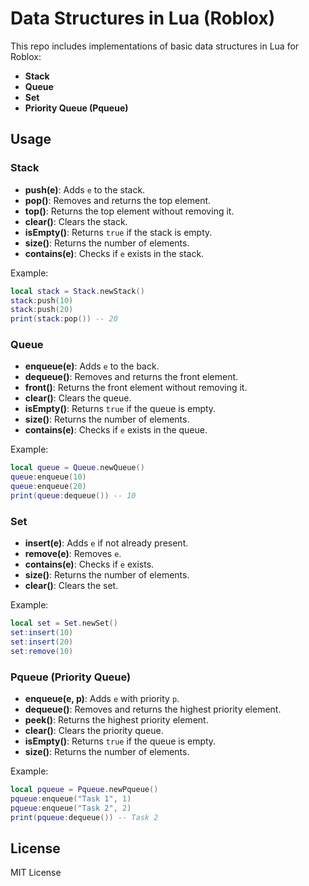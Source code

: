 # Data Structures in Lua (Roblox)

This repo includes implementations of basic data structures in Lua for Roblox:

- **Stack**
- **Queue**
- **Set**
- **Priority Queue (Pqueue)**

## Usage

### Stack

- **push(e)**: Adds `e` to the stack.
- **pop()**: Removes and returns the top element.
- **top()**: Returns the top element without removing it.
- **clear()**: Clears the stack.
- **isEmpty()**: Returns `true` if the stack is empty.
- **size()**: Returns the number of elements.
- **contains(e)**: Checks if `e` exists in the stack.

Example:
```lua
local stack = Stack.newStack()
stack:push(10)
stack:push(20)
print(stack:pop()) -- 20
```

### Queue

- **enqueue(e)**: Adds `e` to the back.
- **dequeue()**: Removes and returns the front element.
- **front()**: Returns the front element without removing it.
- **clear()**: Clears the queue.
- **isEmpty()**: Returns `true` if the queue is empty.
- **size()**: Returns the number of elements.
- **contains(e)**: Checks if `e` exists in the queue.

Example:
```lua
local queue = Queue.newQueue()
queue:enqueue(10)
queue:enqueue(20)
print(queue:dequeue()) -- 10
```

### Set

- **insert(e)**: Adds `e` if not already present.
- **remove(e)**: Removes `e`.
- **contains(e)**: Checks if `e` exists.
- **size()**: Returns the number of elements.
- **clear()**: Clears the set.

Example:
```lua
local set = Set.newSet()
set:insert(10)
set:insert(20)
set:remove(10)
```

### Pqueue (Priority Queue)

- **enqueue(e, p)**: Adds `e` with priority `p`.
- **dequeue()**: Removes and returns the highest priority element.
- **peek()**: Returns the highest priority element.
- **clear()**: Clears the priority queue.
- **isEmpty()**: Returns `true` if the queue is empty.
- **size()**: Returns the number of elements.

Example:
```lua
local pqueue = Pqueue.newPqueue()
pqueue:enqueue("Task 1", 1)
pqueue:enqueue("Task 2", 2)
print(pqueue:dequeue()) -- Task 2
```

## License

MIT License
